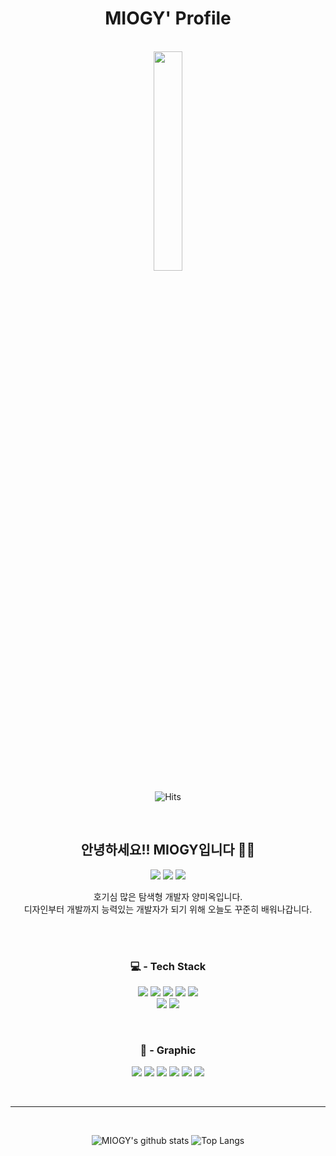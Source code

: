 <div align="center">

# MIOGY' Profile


<br>

<img src="https://user-images.githubusercontent.com/99234582/189823876-72e0a762-bb3b-4da4-a880-7327d4195658.png" width="30%"/> 

![Hits](https://hits.seeyoufarm.com/api/count/incr/badge.svg?url=https://github.com/miogyFhit-counter&count_bg=%23FFFC4F&title_bg=%23A4A4A4&icon=&icon_color=%23E7E7E7&title=hits&edge_flat=false)

<br>

## 안녕하세요!! MIOGY입니다 🤟🏼
 

<a href="https://www.instagram.com/mi_ogy/" target="_blank"><img src="https://img.shields.io/badge/Instagram-E4405F?style=plastic&logo=Instagram&logoColor=white"/></a> <a href="https://blog.naver.com/jjangrl87" target="_blank"><img src="https://img.shields.io/badge/NAVER-03C75A?style=plastic&logo=NAVER&logoColor=white"/></a> <a href="https://velog.io/@miogy" target="_blank"><img src="https://img.shields.io/badge/Velog-20C997?style=plastic&logo=Velog&logoColor=white"/></a>


호기심 많은 탐색형 개발자 양미옥입니다.<br>
디자인부터 개발까지 능력있는 개발자가 되기 위해 오늘도 꾸준히 배워나갑니다.

<br>


<br>

### 💻 - Tech Stack

<img src="https://img.shields.io/badge/HTML5-E34F26?style=flat-square&logo=HTML5&logoColor=white"/> <img src="https://img.shields.io/badge/CSS3-1572B6?style=flat-square&logo=CSS3&logoColor=white"/> <img src="https://img.shields.io/badge/JavaScript-F7DF1E?style=flat-square&logo=JavaScript&logoColor=333333"/> <img src="https://img.shields.io/badge/React-61DAFB?style=flat-square&logo=React&logoColor=222222"/> <img src="https://img.shields.io/badge/GitHub-181717?style=flat-square&logo=GitHub&logoColor=white"/> <br> <img src="https://img.shields.io/badge/Create React App-09D3AC?style=flat-square&logo=Create React App&logoColor=white"/> <img src="https://img.shields.io/badge/Sass-CC6699?style=flat-square&logo=Sass&logoColor=D32D27"/> 

<br>


### 🌄  - Graphic 

<img src="https://img.shields.io/badge/Adobe XD-FF61F6?style=flat-square&logo=Adobe XD&logoColor=white"/> <img src="https://img.shields.io/badge/Photoshop-31A8FF?style=flat-square&logo=Adobe Photoshop&logoColor=white"/> <img src="https://img.shields.io/badge/Illustrator-FF9A00?style=flat-square&logo=Adobe Illustrator&logoColor=white"/> <img src="https://img.shields.io/badge/Premiere Pro-9999FF?style=flat-square&logo=Adobe Premiere Pro&logoColor=white"/> <img src="https://img.shields.io/badge/After Effects-9999FF?style=flat-square&logo=Adobe After Effects&logoColor=white"/> <img src="https://img.shields.io/badge/Figma-F24E1E?style=flat-square&logo=Figma&logoColor=white"/>


<br>
<hr>
<br>

![MIOGY's github stats](https://github-readme-stats.vercel.app/api?username=miogy&show_icons=true&theme=aura) ![Top Langs](https://github-readme-stats.vercel.app/api/top-langs/?username=anuraghazra&layout=compact&theme=aura)

</div>
